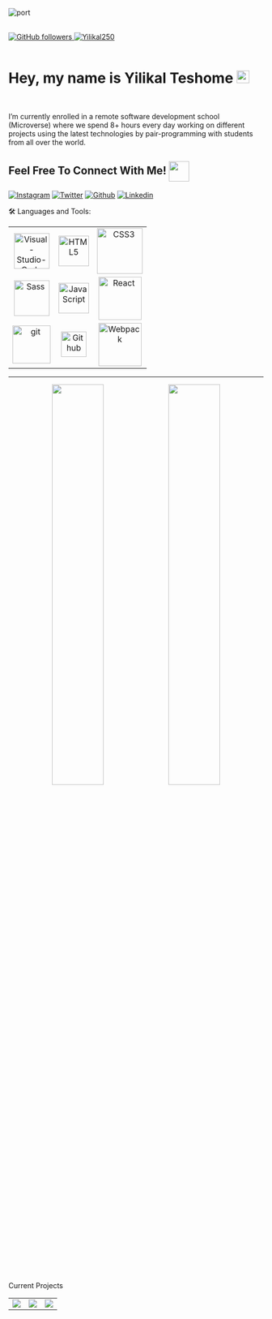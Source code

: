 ![port](https://user-images.githubusercontent.com/97841835/168781842-805784e7-f74d-44c5-ba53-162320d01633.jpeg)


<br />
<div>
    <a href="https://github.com/Yilikal250" target="_blank">
        <img alt="GitHub followers" src="https://img.shields.io/github/followers/Yilikal250?label=Github&style=flat">
    </a>
    <a href="https://github.com/Yilikal250" target="_blank">
        <img src="https://komarev.com/ghpvc/?username=Yilikal250&label=Profile%20views&color=0e75b6&style=flat" alt="Yilikal250" />
   </a> 
</div>
<br />
<h1>Hey, my name is Yilikal Teshome  <img src="https://media.giphy.com/media/hvRJCLFzcasrR4ia7z/giphy.gif" width="25px"></h1>
<br/>
<p>I’m currently enrolled in a remote software development school (Microverse) where we spend 8+ hours every day working on different projects using the latest technologies by pair-programming with students from all over the world.</p>
  
## Feel Free To Connect With Me! <img align="center" src="https://github.com/rajput2107/rajput2107/blob/master/Assets/Handshake.gif" height="40px" />

[![Instagram](https://img.shields.io/badge/Instagram-E4405F?style=for-the-badge&logo=instagram&logoColor=white)](https://www.instagram.com/yilikalteshome/)
[![Twitter](https://img.shields.io/badge/Twitter-1DA1F2?style=for-the-badge&logo=twitter&logoColor=white)](https://twitter.com/TeshomeYilikal)
[![Github](https://img.shields.io/badge/GitHub-100000?style=for-the-badge&logo=github&logoColor=white)](https://https://github.com/Yilikal250)
[![Linkedin](https://img.shields.io/badge/LinkedIn-0077B5?style=for-the-badge&logo=linkedin&logoColor=white)](www.linkedin.com/in/yilikal-teshome-b6493922a)

🛠️ Languages and Tools:
<table align="center">
    <tr>
        <td align="center"><img alt="Visual-Studio-Code" width="70px" src="https://cdn.jsdelivr.net/gh/devicons/devicon/icons/vscode/vscode-original.svg"/></td>
        <td align="center"><img alt="HTML5" width="60px" src="https://cdn.jsdelivr.net/gh/devicons/devicon/icons/html5/html5-original.svg"/></td>
        <td align="center"><img alt="CSS3" width="90px" src="https://cdn.jsdelivr.net/gh/devicons/devicon/icons/css3/css3-original.svg"/></td>
    </tr>
    <tr>
        <td align="center"><img alt="Sass" width="70px" src="https://cdn.jsdelivr.net/gh/devicons/devicon/icons/sass/sass-original.svg"/></td>
        <td align="center"><img alt="JavaScript" width="60px" src="https://cdn.jsdelivr.net/gh/devicons/devicon/icons/javascript/javascript-original.svg"/></td>
        <td align="center"><img alt="React" width="85px" src="https://cdn.jsdelivr.net/gh/devicons/devicon/icons/react/react-original.svg"></td>
    </tr>
    <tr>
      <td align="center"><img alt="git" width="75px" src="https://cdn.jsdelivr.net/gh/devicons/devicon/icons/git/git-original.svg"/></td>
      <td align="center"><img alt="Github" width="50px" src="https://user-images.githubusercontent.com/3369400/139447912-e0f43f33-6d9f-45f8-be46-2df5bbc91289.png"/></td>
      <td align="center"><img alt="Webpack" width="85px" src="https://cdn.jsdelivr.net/gh/devicons/devicon/icons/webpack/webpack-original.svg"/></td>
    </tr>
</table>

---
<div align="center">
  <img width="45%" src="https://github-readme-stats-eight-theta.vercel.app/api?username=Yilikal250&show_icons=true&theme=radical"/>
  <img width="45%" src="https://github-readme-stats.vercel.app/api/top-langs/?username=Yilikal250&show_icons=true&theme=radical&layout=compact"/>
</div>

Current Projects

<table align="center">
 <tr>
    <td align="center"><a href="https://yilikal250.github.io/Personal-Portifolio1/">
  <img align="center" src="https://github-readme-stats.vercel.app/api/pin/?username=Yilikal250&repo=Personal-Portifolio1" />
</a></td>
        <td align="center"><a href="https://yilikal250.github.io/Awsome-books/">
  <img align="center" src="https://github-readme-stats.vercel.app/api/pin/?username=Yilikal250&repo=Awesome-books" />
</a>
        <td align="center"><a href="https://yilikal250.github.io/House-Exhibition/">
  <img align="center" src="https://github-readme-stats.vercel.app/api/pin/?username=Yilikal250&repo=House-Exhibition" />
</a></td>
    </tr>
</table>








